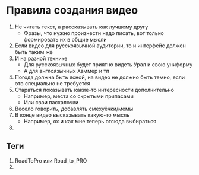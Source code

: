 # Правила создания видео
1. Не читать текст, а рассказывать как лучшему другу
   - Фразы, что нужно произнести надо писать, вот только формировать их в общие мысли
2. Если видео для русскоязычной аудитории, то и интерфейс должен быть таким же
3. И на разной технике
   - Для русскоязычных будет приятно видеть Урал и свою униформу
   - А для англоязычных Хаммер и тп
4. Погода должна быть ясной, на видео не должно быть темно, если это специально не требуется
5. Стараться показывать какие-то интересности дополнительно
   - Например, места со скрытыми припасами
   - Или свои пасхалочки
6. Весело говорить, добавлять смехуёчки/мемы
7. В конце видео высказывать какую-то мысль
   - Например, ох и как мне теперь отсюда выбираться
8. 


## Теги
1. RoadToPro или Road_to_PRO
2. 
